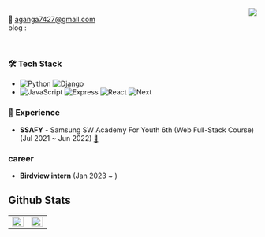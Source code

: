 <div align="right">
  <a href="https://hits.seeyoufarm.com">
    <img src="https://hits.seeyoufarm.com/api/count/incr/badge.svg?url=https%3A%2F%2Fgithub.com%2Faganga7427&count_bg=%23769CDD&title_bg=%238E8E8E&icon=github.svg&icon_color=%23E7E7E7&title=hits&edge_flat=false" align="right" />
  </a>
</div> 

:email: aganga7427@gmail.com
<br>
blog : 

<br />

### 🛠 Tech Stack

- ![Python](https://skills.thijs.gg/icons?i=python) ![Django](https://skills.thijs.gg/icons?i=django)
- ![JavaScript](https://skills.thijs.gg/icons?i=javascript) ![Express](https://skills.thijs.gg/icons?i=express) ![React](https://skills.thijs.gg/icons?i=react) ![Next](https://skills.thijs.gg/icons?i=next)

### 💫 Experience

- **SSAFY** - Samsung SW Academy For Youth 6th (Web Full-Stack Course) (Jul 2021 ~ Jun 2022) [:link:](https://www.ssafy.com/ksp/jsp/swp/swpMain.jsp)

### career

- **Birdview intern** (Jan 2023 ~ )

## Github Stats

<table>
  <tr>
    <td valign="top" width="50%">
      <img src="https://github-readme-stats.vercel.app/api?username=David-Lee-dev&show_icons=true&count_private=true&theme=react" align="left" style="width: 100%" />
    </td>
    <td valign="top" width="50%">
      <img src="https://github-readme-stats.vercel.app/api/top-langs/?username=David-Lee-dev&hide_border=true&layout=compact&theme=react" align="left" style="width: 100%" />
    </td>
  </tr>
</table>
